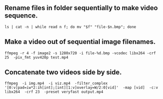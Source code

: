 ## Rename files in folder sequentially to make video sequence.
  `ls | cat -n | while read n f; do mv "$f" "file-$n.bmp"; done`

## Make a video out of sequential image filenames.
  `ffmpeg -r 4 -f image2 -s 1280x720 -i file-%d.bmp -vcodec libx264 -crf 25  -pix_fmt yuv420p test.mp4`

## Concatenate two videos side by side.
  `ffmpeg  -i img.mp4  -i viz.mp4  -filter_complex '[0:v]pad=iw*2:ih[int];[int][1:v]overlay=W/2:0[vid]'  -map [vid]  -c:v libx264  -crf 23  -preset veryfast output.mp4`

